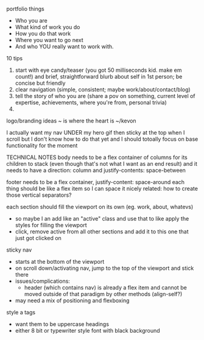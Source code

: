 portfolio things
  - Who you are
  - What kind of work you do
  - How you do that work
  - Where you want to go next
  - And who YOU really want to work with.

10 tips
1. start with eye candy/teaser (you got 50 milliseconds kid. make em count!) and brief, straightforward blurb about self in 1st person; be concise but friendly
2. clear navigation (simple, consistent; maybe work/about/contact/blog)
3. tell the story of who you are (share a pov on something, current level of expertise, achievements, where you're from, personal trivia)
4. 

logo/branding ideas
~ is where the heart is
~/kevon

I actually want my nav UNDER my hero gif then sticky at the top when I scroll but I don't know how to do that yet and I should totoally focus on base functionality for the moment


TECHNICAL NOTES
body needs to be a flex container of columns for its children to stack (even though that's not what I want as an end result) and it needs to have a direction: column and justify-contents: space-between 

footer needs to be a flex container, justify-content: space-around
each thing should be like a flex item so I can space it nicely
related: how to create those vertical separators?

each section should fill the viewport on its own (eg. work, about, whatevs)
  - so maybe I an add like an "active" class and use that to like apply the styles for filling the viewport
  - click, remove active from all other sections and add it to this one that just got clicked on

sticky nav
  - starts at the bottom of the viewport
  - on scroll down/activating nav, jump to the top of the viewport and stick there
  - issues/complications:
    - header (which contains nav) is already a flex item and cannot be moved outside of that paradigm by other methods (align-self?)
  - may need a mix of positioning and flexboxing

style a tags
  - want them to be uppercase
headings
  - either 8 bit or typewriter style font with black background
